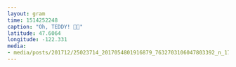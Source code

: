```yaml
---
layout: gram
time: 1514252248
caption: "Oh, TEDDY! 🎅🏼"
latitude: 47.6064
longitude: -122.331
media:
- media/posts/201712/25023714_2017054801916879_7632703106047803392_n_17916276838030680.jpg
---
```

